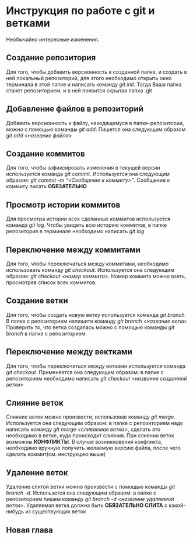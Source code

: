 # Инструкция по работе с git и ветками
Необычайно интересные изменения.

## Создание репозитория
Для того, чтобы добавить версионность к созданной папке, и создать в ней локальный репозиторий, для этого необходимо открыть окно терминала в этой папке и написать команду *git init*. Тогда Ваша папка станет репозиторием, и в ней появится скрытая папка .git

## Добавление файлов в репозиторий
Добавить версионность к файлу, находящемуся в папке-репозитории, можно с помощью команды *git add*. Пишется она следующим образом *git add <название файла>*

## Создание коммитов
Для того, чтобы зафиксировать изменения в текущей версии используется команда *git commit*. Используется она следующим образом: *git commit -m "<Сообщение к коммиту>"*. Сообщение к коммиту писать **ОБЯЗАТЕЛЬНО**

## Просмотр истории коммитов
Для просмотра истории всех сделанных коммитов используется команда *git log*. Чтобы увидеть всю историю коммитов, в папке репозитория в терминале необходимо написать *git log*

## Переключение между коммитами
Для того, чтобы переключаться между коммитами, необходимо использовать команду *git checkout*. Используется она следующим образом: *git checkout <номер коммита>*. Номер коммита можно взять, просмотрев список всех коммитов. 

## Создание ветки
Для того, чтобы создать новую ветку используется команда *git branch*. В папке с репозиторием напишите команду *git branch <название ветки*. Проверить то, что ветка создалась можно с помощью команды *git branch* в папке с репозиторием.

## Переключение между вектками
Для того, чтобы переключиться между ветками используется команда *git checkout*. Применяется она следующим образом: в папке с репозиторием необходимо написать *git checkout <название созданной ветки>*

## Слияние веток
Слияние веток можно произвести, использовав команду *git merge*. Используется она следующим образом: в папке с репозиторием надо написать команду *git merge <сливаемая ветка*>, сделать это необходимо в ветке, куда происходит слияния. При слиянии веток возможны **КОНФЛИКТЫ**. В случае возникновения конфликта, необходимо вручную получить желаемую версию файла, после чего сделать коммит(см. инструкцию выше)

## Удаление веток
Удаление слитой ветки можно произвести с помощью команды *git branch -d*. Использется она следующим образом: в папке с репозиторием пишем команду *git branch -d <название удаляемой ветки>*. Удаляемая ветка должна быть **ОБЯЗАТЕЛЬНО СЛИТА** с какой-нибудь из существующих веток

## Новая глава

